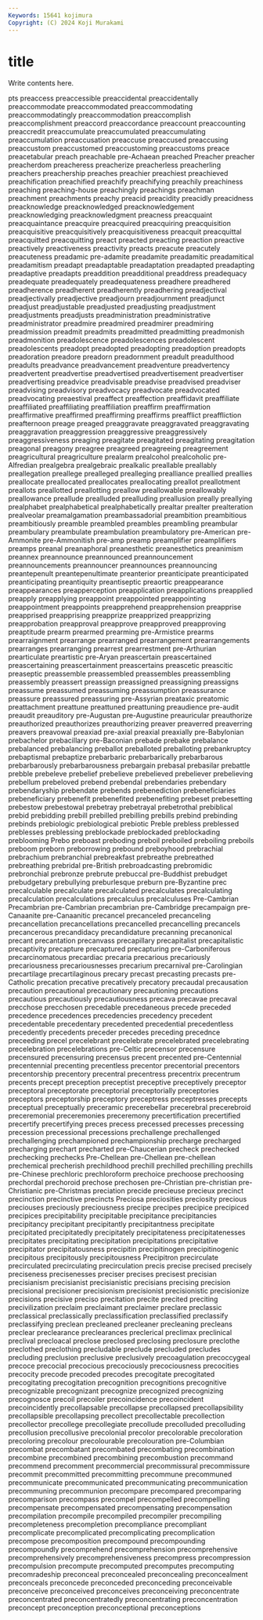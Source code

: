 ```yaml
---
Keywords: 15641 kojimura
Copyright: (C) 2024 Koji Murakami
---
```


# title

Write contents here.



pts preaccess preaccessible
preaccidental preaccidentally preaccommodate preaccommodated preaccommodating preaccommodatingly preaccommodation preaccomplish preaccomplishment preaccord
preaccordance preaccount preaccounting preaccredit preaccumulate preaccumulated preaccumulating preaccumulation preaccusation preaccuse
preaccused preaccusing preaccustom preaccustomed preaccustoming preaccustoms preace preacetabular preach preachable
pre-Achaean preached Preacher preacher preacherdom preacheress preacherize preacherless preacherling preachers
preachership preaches preachier preachiest preachieved preachification preachified preachify preachifying preachily
preachiness preaching preaching-house preachingly preachings preachman preachment preachments preachy preacid
preacidity preacidly preacidness preacknowledge preacknowledged preacknowledgement preacknowledging preacknowledgment preacness preacquaint
preacquaintance preacquire preacquired preacquiring preacquisition preacquisitive preacquisitively preacquisitiveness preacquit preacquittal
preacquitted preacquitting preact preacted preacting preaction preactive preactively preactiveness preactivity
preacts preacute preacutely preacuteness preadamic pre-adamite preadamite preadamitic preadamitical preadamitism
preadapt preadaptable preadaptation preadapted preadapting preadaptive preadapts preaddition preadditional preaddress
preadequacy preadequate preadequately preadequateness preadhere preadhered preadherence preadherent preadherently preadhering
preadjectival preadjectivally preadjective preadjourn preadjournment preadjunct preadjust preadjustable preadjusted preadjusting
preadjustment preadjustments preadjusts preadministration preadministrative preadministrator preadmire preadmired preadmirer preadmiring
preadmission preadmit preadmits preadmitted preadmitting preadmonish preadmonition preadolescence preadolescences preadolescent
preadolescents preadopt preadopted preadopting preadoption preadopts preadoration preadore preadorn preadornment
preadult preadulthood preadults preadvance preadvancement preadventure preadvertency preadvertent preadvertise preadvertised
preadvertisement preadvertiser preadvertising preadvice preadvisable preadvise preadvised preadviser preadvising preadvisory
preadvocacy preadvocate preadvocated preadvocating preaestival preaffect preaffection preaffidavit preaffiliate preaffiliated
preaffiliating preaffiliation preaffirm preaffirmation preaffirmative preaffirmed preaffirming preaffirms preafflict preaffliction
preafternoon preage preaged preaggravate preaggravated preaggravating preaggravation preaggression preaggressive preaggressively
preaggressiveness preaging preagitate preagitated preagitating preagitation preagonal preagony preagree preagreed
preagreeing preagreement preagricultural preagriculture prealarm prealcohol prealcoholic pre-Alfredian prealgebra prealgebraic
prealkalic preallable preallably preallegation preallege prealleged prealleging prealliance preallied preallies
preallocate preallocated preallocates preallocating preallot preallotment preallots preallotted preallotting preallow
preallowable preallowably preallowance preallude prealluded prealluding preallusion preally preallying prealphabet
prealphabetical prealphabetically prealtar prealter prealteration prealveolar preamalgamation preambassadorial preambition preambitious
preambitiously preamble preambled preambles preambling preambular preambulary preambulate preambulation preambulatory
pre-American pre-Ammonite pre-Ammonitish pre-amp preamp preamplifier preamplifiers preamps preanal preanaphoral
preanesthetic preanesthetics preanimism preannex preannounce preannounced preannouncement preannouncements preannouncer preannounces
preannouncing preantepenult preantepenultimate preanterior preanticipate preanticipated preanticipating preantiquity preantiseptic preaortic
preappearance preappearances preapperception preapplication preapplications preapplied preapply preapplying preappoint preappointed
preappointing preappointment preappoints preapprehend preapprehension preapprise preapprised preapprising preapprize preapprized
preapprizing preapprobation preapproval preapprove preapproved preapproving preaptitude prearm prearmed prearming
pre-Armistice prearms prearraignment prearrange prearranged prearrangement prearrangements prearranges prearranging prearrest
prearrestment pre-Arthurian prearticulate preartistic pre-Aryan preascertain preascertained preascertaining preascertainment preascertains
preascetic preascitic preaseptic preassemble preassembled preassembles preassembling preassembly preassert preassign
preassigned preassigning preassigns preassume preassumed preassuming preassumption preassurance preassure preassured
preassuring pre-Assyrian preataxic preatomic preattachment preattune preattuned preattuning preaudience pre-audit
preaudit preauditory pre-Augustan pre-Augustine preauricular preauthorize preauthorized preauthorizes preauthorizing preaver
preaverred preaverring preavers preavowal preaxiad pre-axial preaxial preaxially pre-Babylonian prebachelor
prebacillary pre-Baconian prebade prebake prebalance prebalanced prebalancing preballot preballoted preballoting
prebankruptcy prebaptismal prebaptize prebarbaric prebarbarically prebarbarous prebarbarously prebarbarousness prebargain prebasal
prebasilar prebattle prebble prebeleve prebelief prebelieve prebelieved prebeliever prebelieving prebellum
prebeloved prebend prebendal prebendaries prebendary prebendaryship prebendate prebends prebenediction prebeneficiaries
prebeneficiary prebenefit prebenefited prebenefiting prebeset prebesetting prebestow prebestowal prebetray prebetrayal
prebetrothal prebiblical prebid prebidding prebill prebilled prebilling prebills prebind prebinding
prebinds prebiologic prebiological prebiotic Preble prebless preblessed preblesses preblessing preblockade
preblockaded preblockading preblooming Prebo preboast preboding preboil preboiled preboiling preboils
preboom preborn preborrowing prebound preboyhood prebrachial prebrachium prebranchial prebreakfast prebreathe
prebreathed prebreathing prebridal pre-British prebroadcasting prebromidic prebronchial prebronze prebrute prebuccal
pre-Buddhist prebudget prebudgetary prebullying preburlesque preburn pre-Byzantine prec precalculable precalculate
precalculated precalculates precalculating precalculation precalculations precalculus precalculuses Pre-Cambrian Precambrian pre-Cambrian
precambrian pre-Cambridge precampaign pre-Canaanite pre-Canaanitic precancel precanceled precanceling precancellation precancellations
precancelled precancelling precancels precancerous precandidacy precandidature precanning precanonical precant precantation
precanvass precapillary precapitalist precapitalistic precaptivity precapture precaptured precapturing pre-Carboniferous precarcinomatous
precardiac precaria precarious precariously precariousness precariousnesses precarium precarnival pre-Carolingian precartilage
precartilaginous precary precast precasting precasts pre-Catholic precation precative precatively precatory
precaudal precausation precaution precautional precautionary precautioning precautions precautious precautiously precautiousness
precava precavae precaval precchose precchosen precedable precedaneous precede preceded precedence
precedences precedencies precedency precedent precedentable precedentary precedented precedential precedentless precedently
precedents preceder precedes preceding precednce preceeding precel precelebrant precelebrate precelebrated
precelebrating precelebration precelebrations pre-Celtic precensor precensure precensured precensuring precensus precent
precented pre-Centennial precentennial precenting precentless precentor precentorial precentors precentorship precentory
precentral precentress precentrix precentrum precents precept preception preceptist preceptive preceptively
preceptor preceptoral preceptorate preceptorial preceptorially preceptories preceptors preceptorship preceptory preceptress
preceptresses precepts preceptual preceptually preceramic precerebellar precerebral precerebroid preceremonial preceremonies
preceremony precertification precertified precertify precertifying preces precess precessed precesses precessing
precession precessional precessions prechallenge prechallenged prechallenging prechampioned prechampionship precharge precharged
precharging prechart precharted pre-Chaucerian precheck prechecked prechecking prechecks Pre-Chellean pre-Chellean
pre-chellean prechemical precherish prechildhood prechill prechilled prechilling prechills pre-Chinese prechloric
prechloroform prechoice prechoose prechoosing prechordal prechoroid prechose prechosen pre-Christian pre-christian
pre-Christianic pre-Christmas preciation precide precieuse precieux precinct precinction precinctive precincts
Preciosa preciosities preciosity precious preciouses preciously preciousness precipe precipes precipice
precipiced precipices precipitability precipitable precipitance precipitancies precipitancy precipitant precipitantly precipitantness
precipitate precipitated precipitatedly precipitately precipitateness precipitatenesses precipitates precipitating precipitation precipitations
precipitative precipitator precipitatousness precipitin precipitinogen precipitinogenic precipitous precipitously precipitousness Precipitron
precirculate precirculated precirculating precirculation precis precise precised precisely preciseness precisenesses
preciser precises precisest precisian precisianism precisianist precisianistic precisians precising precision
precisional precisioner precisionism precisionist precisionistic precisionize precisions precisive preciso precitation
precite precited preciting precivilization preclaim preclaimant preclaimer preclare preclassic preclassical
preclassically preclassification preclassified preclassify preclassifying preclean precleaned precleaner precleaning precleans
preclear preclearance preclearances preclerical preclimax preclinical preclival precloacal preclose preclosed
preclosing preclosure preclothe preclothed preclothing precludable preclude precluded precludes precluding
preclusion preclusive preclusively precoagulation precoccygeal precoce precocial precocious precociously precociousness
precocities precocity precode precoded precodes precogitate precogitated precogitating precogitation precognition
precognitions precognitive precognizable precognizant precognize precognized precognizing precognosce precoil precoiler
precoincidence precoincident precoincidently precollapsable precollapse precollapsed precollapsibility precollapsible precollapsing precollect
precollectable precollection precollector precollege precollegiate precollude precolluded precolluding precollusion precollusive
precolonial precolor precolorable precoloration precoloring precolour precolourable precolouration pre-Columbian precombat
precombatant precombated precombating precombination precombine precombined precombining precombustion precommand precommend
precomment precommercial precommissural precommissure precommit precommitted precommitting precommune precommuned precommunicate
precommunicated precommunicating precommunication precommuning precommunion precompare precompared precomparing precomparison precompass
precompel precompelled precompelling precompensate precompensated precompensating precompensation precompilation precompile precompiled
precompiler precompiling precompleteness precompletion precompliance precompliant precomplicate precomplicated precomplicating precomplication
precompose precomposition precompound precompounding precompoundly precomprehend precomprehension precomprehensive precomprehensively precomprehensiveness
precompress precompression precompulsion precompute precomputed precomputes precomputing precomradeship preconceal preconcealed
preconcealing preconcealment preconceals preconcede preconceded preconceding preconceivable preconceive preconceived preconceives
preconceiving preconcentrate preconcentrated preconcentratedly preconcentrating preconcentration preconcept preconception preconceptional preconceptions
